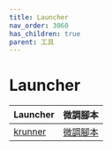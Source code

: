 ```yaml
---
title: Launcher
nav_order: 3060
has_children: true
parent: 工具
---
```



# Launcher

| Launcher | 微調腳本 |
| --- | --- |
| [krunner](https://samwhelp.github.io/note-about-kde/read/subject/tool/launcher/krunner.html) | [微調腳本](https://github.com/samwhelp/note-about-kde/tree/gh-pages/_demo/prototype/tool/krunner) |
